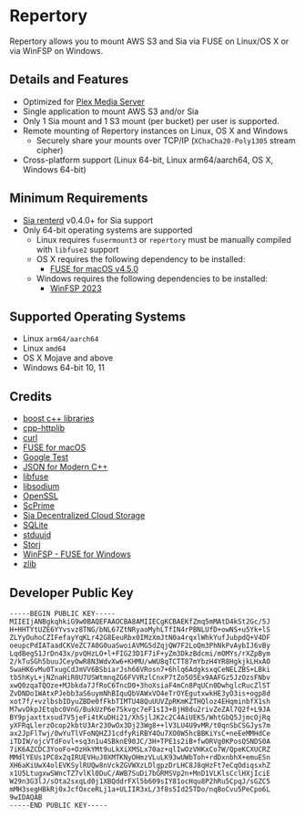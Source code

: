 # Repertory

Repertory allows you to mount AWS S3 and Sia via FUSE on Linux/OS X or via WinFSP
on Windows.

## Details and Features

* Optimized for [Plex Media Server](https://www.plex.tv/)
* Single application to mount AWS S3 and/or Sia
* Only 1 Sia mount and 1 S3 mount (per bucket) per user is supported.
* Remote mounting of Repertory instances on Linux, OS X and Windows
  * Securely share your mounts over TCP/IP (`XChaCha20-Poly1305` stream cipher)
* Cross-platform support (Linux 64-bit, Linux arm64/aarch64, OS X, Windows 64-bit)

## Minimum Requirements

* [Sia renterd](https://github.com/SiaFoundation/renterd/releases) v0.4.0+ for Sia support
* Only 64-bit operating systems are supported
  * Linux requires `fusermount3` or `repertory` must be manually compiled with `libfuse2` support
  * OS X requires the following dependency to be installed:
    * [FUSE for macOS v4.5.0](https://github.com/osxfuse/osxfuse/releases/download/macfuse-4.5.0/macfuse-4.5.0.dmg)
  * Windows requires the following dependencies to be installed:
    * [WinFSP 2023](https://github.com/winfsp/winfsp/releases/download/v2.0/winfsp-2.0.23075.msi)

## Supported Operating Systems

* Linux `arm64/aarch64`
* Linux `amd64`
* OS X Mojave and above
* Windows 64-bit 10, 11

## Credits

* [boost c++ libraries](https://www.boost.org/)
* [cpp-httplib](https://github.com/yhirose/cpp-httplib)
* [curl](https://curl.haxx.se/)
* [FUSE for macOS](https://osxfuse.github.io/)
* [Google Test](https://github.com/google/googletest)
* [JSON for Modern C++](https://github.com/nlohmann/json)
* [libfuse](https://github.com/libfuse/libfuse)
* [libsodium](https://doc.libsodium.org/)
* [OpenSSL](https://www.openssl.org/)
* [ScPrime](https://scpri.me/)
* [Sia Decentralized Cloud Storage](https://sia.tech/)
* [SQLite](https://www.sqlite.org)
* [stduuid](https://github.com/mariusbancila/stduuid)
* [Storj](https://storj.io/)
* [WinFSP - FUSE for Windows](https://github.com/billziss-gh/winfsp)
* [zlib](https://zlib.net/)

## Developer Public Key

```text
-----BEGIN PUBLIC KEY-----
MIIEIjANBgkqhkiG9w0BAQEFAAOCBA8AMIIECgKCBAEKfZmq5mMAtD4kSt2Gc/5J
H+HHTYtUZE6YYvsvz8TNG/bNL67ZtNRyaoMyhLTfIN4rPBNLUfD+owNS+u5Yk+lS
ZLYyOuhoCZIFefayYqKLr42G8EeuRbx0IMzXmJtN0a4rqxlWhkYufJubpdQ+V4DF
oeupcPdIATaadCKVeZC7A0G0uaSwoiAVMG5dZqjQW7F2LoQm3PhNkPvAybIJ6vBy
LqdBegS1JrDn43x/pvQHzLO+l+FIG23D1F7iF+yZm3DkzBdcmi/mOMYs/rXZpBym
2/kTuSGh5buuJCeyOwR8N3WdvXw6+KHMU/wWU8qTCTT87mYbzH4YR8HgkjkLHxAO
5waHK6vMu0TxugCdJmVV6BSbiarJsh66VRosn7+6hlq6AdgksxqCeNELZBS+LBki
tb5hKyL+jNZnaHiR0U7USWtmnqZG6FVVRzlCnxP7tZo5O5Ex9AAFGz5JzOzsFNbv
xwQ0zqaTQOze+MJbkda7JfRoC6TncD0+3hoXsiaF4mCn8PqUCn0DwhglcRucZlST
ZvDNDo1WAtxPJebb3aS6uymNhBIquQbVAWxVO4eTrOYEgutxwkHE3yO3is+ogp8d
xot7f/+vzlbsbIDyuZBDe0fFkbTIMTU48QuUUVZpRKmKZTHQloz4EHqminbfX1sh
M7wvDkpJEtqbc0VnG/BukUzP6e7Skvgc7eF1sI3+8jH8du2rivZeZAl7Q2f+L9JA
BY9pjaxttxsud7V5jeFi4tKuDHi21/XhSjlJK2c2C4AiUEK5/WhtGbQ5JjmcOjRq
yXFRqLlerzOcop2kbtU3Ar230wOx3Dj23Wg8++lV3LU4U9vMR/t0qnSbCSGJys7m
ax2JpFlTwj/0wYuTlVFoNQHZJ1cdfyRiRBY4Ou7XO0W5hcBBKiYsC+neEeMMHdCe
iTDIW/ojcVTdFovl+sq3n1u4SBknE90JC/3H+TPE1s2iB+fwORVg0KPosQSNDS0A
7iK6AZCDC3YooFo+OzHkYMt9uLkXiXMSLx70az+qlIwOzVHKxCo7W/QpeKCXUCRZ
MMdlYEUs1PC8x2qIRUEVHuJ0XMTKNyOHmzVLuLK93wUWbToh+rdDxnbhX+emuESn
XH6aKiUwX4olEVKSylRUQw8nVckZGVWXzLDlgpzDrLHC8J8qHzFt7eCqOdiqsxhZ
x1U5LtugxwSWncTZ7vlKl0DuC/AWB7SuDi7bGRMSVp2n+MnD1VLKlsCclHXjIciE
W29n3G3lJ/sOta2sxqLd0j1XBQddrFXl5b609sIY81ocHqu8P2hRu5CpqJ/sGZC5
mMH3segHBkRj0xJcfOxceRLj1a+ULIIR3xL/3f8s5Id25TDo/nqBoCvu5PeCpo6L
9wIDAQAB
-----END PUBLIC KEY-----
```
